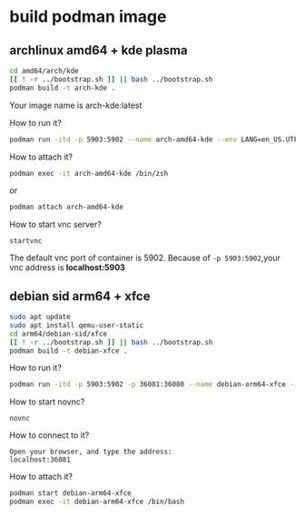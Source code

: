 # build podman image

## archlinux amd64 + kde plasma

```bash
cd amd64/arch/kde
[[ ! -r ../bootstrap.sh ]] || bash ../bootstrap.sh
podman build -t arch-kde .
```

Your image name is arch-kde:latest

How to run it?

```bash
podman run -itd -p 5903:5902 --name arch-amd64-kde --env LANG=en_US.UTF-8 arch-kde
```

How to attach it?

```bash
podman exec -it arch-amd64-kde /bin/zsh
```

or

```bash
podman attach arch-amd64-kde
```

How to start vnc server?

```
startvnc
```

The default vnc port of container is 5902.
Because of `-p 5903:5902`,your vnc address is **localhost:5903**

## debian sid arm64 + xfce

```bash
sudo apt update
sudo apt install qemu-user-static
cd arm64/debian-sid/xfce
[[ ! -r ../bootstrap.sh ]] || bash ../bootstrap.sh
podman build -t debian-xfce .
```

How to run it?

```bash
podman run -itd -p 5903:5902 -p 36081:36080 --name debian-arm64-xfce --env LANG=en_US.UTF-8 debian-xfce /bin/bash
```

How to start novnc?

```
novnc
```

How to connect to it?

```
Open your browser, and type the address:
localhost:36081
```

How to attach it?

```bash
podman start debian-arm64-xfce
podman exec -it debian-arm64-xfce /bin/bash
```
